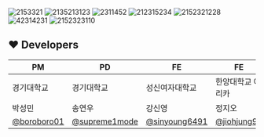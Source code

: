 ![2153321](https://github.com/user-attachments/assets/e172d752-6e22-4806-8902-1e7182391fb5)
![2135213123](https://github.com/user-attachments/assets/3ab48f85-c5aa-49c3-8b97-6bdbd13d6539)
![2311452](https://github.com/user-attachments/assets/26f5b180-2e2a-4ffc-a6c2-8ab666af3f51)
![212315234](https://github.com/user-attachments/assets/eba11de5-e2b8-4f76-9f17-e2c3a6252bfc)
![2152321228](https://github.com/user-attachments/assets/80c723aa-cedb-4c89-bf72-0e389353e805)
![42314231](https://github.com/user-attachments/assets/714aaba7-9d43-4325-9211-d9d03be2d54d)
![2152323110](https://github.com/user-attachments/assets/321c49b6-ece8-4828-9710-ba9591b3bc8e)
## ❤️ Developers

| PM | PD | FE | FE | BE | BE |
| --- | --- | --- | --- | --- | --- |
| 경기대학교 | 경기대학교 | 성신여자대학교 | 한양대학교 에리카 | 덕성여자대학교 | 덕성여자대학교 |
| 박성민 | 송연우 | 강신영 | 정지오 | 김은서 | 이규민 |
| [@boroboro01](https://avatars.githubusercontent.com/u/98679575?v=4) | [@supreme1mode](https://avatars.githubusercontent.com/u/140219289?v=4) | [@sinyoung6491](https://github.com/sinyoung6491) | [@jiohjung98](https://avatars.githubusercontent.com/u/104253583?v=4) | [@7beunseo](https://avatars.githubusercontent.com/u/128278212?v=4) | [@20210815](https://avatars.githubusercontent.com/u/90364652?v=4) |
